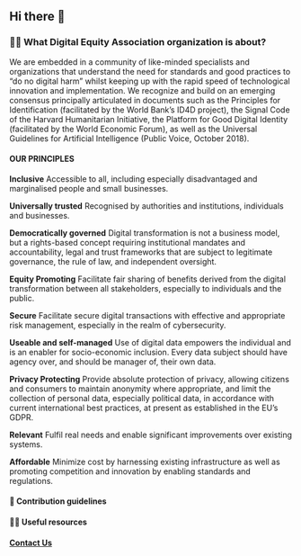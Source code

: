 ## Hi there 👋

### 🙋‍♀️ What Digital Equity Association organization is about?

We are embedded in a community of like-minded specialists and organizations that understand the need for standards and good practices to “do no digital harm” whilst keeping up with the rapid speed of technological innovation and implementation. We recognize and build on an emerging consensus principally articulated in documents such as the Principles for Identification (facilitated by the World Bank’s ID4D project), the Signal Code of the Harvard Humanitarian Initiative, the Platform for Good Digital Identity (facilitated by the World Economic Forum), as well as the Universal Guidelines for Artificial Intelligence (Public Voice, October 2018).

#### OUR PRINCIPLES

**Inclusive**
Accessible to all, including especially disadvantaged and marginalised people and small businesses.

**Universally trusted**
Recognised by authorities and institutions, individuals and businesses. 

**Democratically governed**
Digital transformation is not a business model, but a rights-based concept requiring institutional mandates and accountability, legal and trust frameworks that are subject to legitimate governance, the rule of law, and independent oversight.

**Equity Promoting**
Facilitate fair sharing of benefits derived from the digital transformation between all stakeholders, especially to individuals and the public.

**Secure**
Facilitate secure digital transactions with effective and appropriate risk management, especially in the realm of cybersecurity.

**Useable and self-managed**
Use of digital data empowers the individual and is an enabler for socio-economic inclusion. Every data subject should have agency over, and should be manager of, their own data.

**Privacy Protecting**
Provide absolute protection of privacy, allowing citizens and consumers to maintain anonymity where appropriate, and limit the collection of personal data, especially political data, in accordance with current international best practices, at present as established in the EU’s GDPR.

**Relevant**
Fulfil real needs and enable significant improvements over existing systems.

**Affordable**
Minimize cost by harnessing existing infrastructure as well as promoting competition and innovation by enabling standards and regulations.

#### 🌈 Contribution guidelines


#### 👩‍💻 Useful resources 



#### [Contact Us](https://d-eq.org/contact-us)

